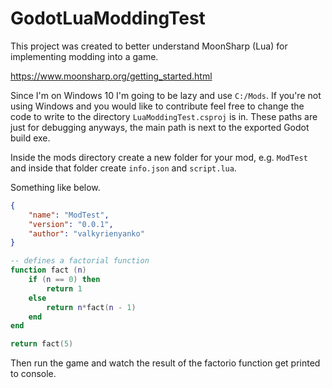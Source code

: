# GodotLuaModdingTest
This project was created to better understand MoonSharp (Lua) for implementing modding into a game.

https://www.moonsharp.org/getting_started.html  

Since I'm on Windows 10 I'm going to be lazy and use `C:/Mods`. If you're not using Windows and you would like to contribute feel free to change the code to write to the directory `LuaModdingTest.csproj` is in. These paths are just for debugging anyways, the main path is next to the exported Godot build exe.

Inside the mods directory create a new folder for your mod, e.g. `ModTest` and inside that folder create `info.json` and `script.lua`.

Something like below.

```json
{
    "name": "ModTest",
    "version": "0.0.1",
    "author": "valkyrienyanko"
}
```

```lua
-- defines a factorial function
function fact (n)
	if (n == 0) then
		return 1
	else
		return n*fact(n - 1)
	end
end

return fact(5)
```

Then run the game and watch the result of the factorio function get printed to console.
